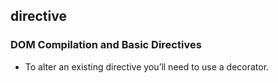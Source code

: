 ## directive
### DOM Compilation and Basic Directives
- To alter an existing directive you’ll need to use a decorator.
